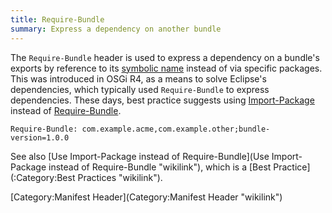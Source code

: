 ```yaml
---
title: Require-Bundle
summary: Express a dependency on another bundle
---
```


The `Require-Bundle` header is used to express a dependency on a
bundle's exports by reference to its [symbolic
name](Bundle-SymbolicName "wikilink") instead of via specific packages.
This was introduced in OSGi R4, as a means to solve Eclipse's
dependencies, which typically used `Require-Bundle` to express
dependencies. These days, best practice suggests using
[Import-Package](Import-Package "wikilink") instead of
[Require-Bundle](Require-Bundle "wikilink").

`Require-Bundle: com.example.acme,com.example.other;bundle-version=1.0.0`

See also [Use Import-Package instead of
Require-Bundle](Use Import-Package instead of Require-Bundle "wikilink"),
which is a [Best Practice](:Category:Best Practices "wikilink").

[Category:Manifest Header](Category:Manifest Header "wikilink")

